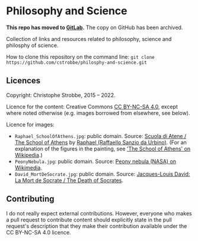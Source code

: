 # Philosophy and Science

**This repo has moved to [GitLab](https://gitlab.com/cstrobbe/philosophy-and-science).** The copy on GitHub has been archived.

Collection of links and resources related to philosophy, science
and philosphy of science. 

How to clone this repository on the command line:
    `git clone https://github.com/cstrobbe/philosphy-and-science.git`

## Licences

Copyright: Christophe Strobbe, 2015 – 2022.

Licence for the content: Creative Commons [CC BY-NC-SA 4.0](Licence_CC-BY-NC-SA-4.0.html),
except where noted otherwise (e.g. images borrowed from elsewhere, see below).

Licence for images:

* `Raphael_SchoolOfAthens.jpg`: public domain. 
Source: [Scuola di Atene / The School of Athens](https://commons.wikimedia.org/wiki/File:La_scuola_di_Atene.jpg) by [Raphael (Raffaello Sanzio da Urbino)](https://en.wikipedia.org/wiki/Raphael). (For an explanation of the figures in the painting, see ['The School of Athens' on Wikipedia](https://en.wikipedia.org/wiki/The_School_of_Athens).)
* `PeonyNebula.jpg`: public domain. 
Source: [Peony nebula (NASA) on Wikimedia](https://commons.wikimedia.org/wiki/File:Peony_nebula.jpg).
* `David_MortDeSocrate.jpg`: public domain. 
Source: [Jacques-Louis David: La Mort de Socrate / The Death of Socrates](https://commons.wikimedia.org/wiki/File:David_-_The_Death_of_Socrates.jpg).


## Contributing

I do not really expect external contributions. 
However, everyone who makes a pull request to contribute content should explicitly state 
in the pull request's description that they make their contribution available under the CC BY-NC-SA 4.0 licence.
